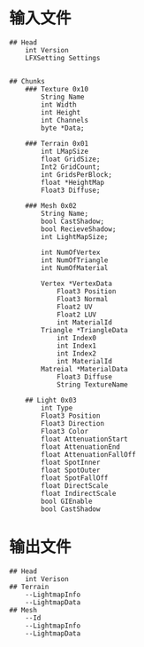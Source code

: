 # 输入文件
	## Head
		int Version
		LFXSetting Settings


	## Chunks
		### Texture 0x10
			String Name
			int Width
			int Height
			int Channels
			byte *Data;

		### Terrain 0x01
			int LMapSize
			float GridSize;
			Int2 GridCount;
			int GridsPerBlock;
			float *HeightMap
			Float3 Diffuse;

		### Mesh 0x02
			String Name;
			bool CastShadow;
			bool RecieveShadow;
			int LightMapSize;

			int NumOfVertex
			int NumOfTriangle
			int NumOfMaterial

			Vertex *VertexData
				Float3 Position
				Float3 Normal
				Float2 UV
				Float2 LUV
				int MaterialId
			Triangle *TriangleData
				int Index0
				int Index1
				int Index2
				int MaterialId
			Matreial *MaterialData
				Float3 Diffuse
				String TextureName

		## Light 0x03
			int Type
			Float3 Position
			Float3 Direction
			Float3 Color
			float AttenuationStart
			float AttenuationEnd
			float AttenuationFallOff
			float SpotInner
			float SpotOuter
			float SpotFallOff
			float DirectScale
			float IndirectScale
			bool GIEnable
			bool CastShadow

# 输出文件
	## Head
		int Verison
	## Terrain
		--LightmapInfo
		--LightmapData
	## Mesh
		--Id
		--LightmapInfo
		--LightmapData
